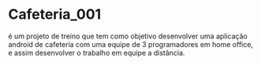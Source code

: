 # Cafeteria_001
é um projeto de treino que tem como objetivo desenvolver uma aplicação android de cafeteria com uma equipe de 3 programadores em home office, e assim desenvolver o trabalho em equipe a distância.
